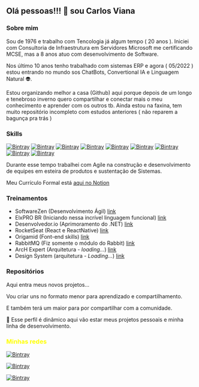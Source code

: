 ## Olá pessoas!!! 👋 sou Carlos Viana 

### Sobre mim

Sou de 1976 e trabalho com Tencologia já algum tempo ( 20 anos ). Iniciei com Consultoria de Infraestrutura em Servidores Microsoft me certificando MCSE, mas a 8 anos atuo com desenvolvimento de Software. 

Nos último 10 anos tenho trabalhado com sistemas ERP e agora ( 05/2022 ) estou entrando no mundo sos ChatBots, Convertional IA e Linguagem Natural 👽.

Estou organizando melhor a casa (Github) aqui porque depois de um longo e tenebroso inverno quero compartilhar e conectar mais o meu conhecimento e aprender com os outros tb. Ainda estou na faxina, tem muito repositório incompleto com estudos anteriores ( não reparem a bagunça pra trás )

### Skills

[![Bintray](https://img.shields.io/badge/-C%23-%23512BD4?style=flat-square&logo=dotnet)]()
[![Bintray](https://img.shields.io/badge/-ReactJS-%2361DAFB?style=flat-square&logo=react&logoColor=white)]()
[![Bintray](https://img.shields.io/badge/-VueJS-%234FC08D?style=flat-square&logo=vue.js&logoColor=black)]()
[![Bintray](https://img.shields.io/badge/-Docker-%232496ED?style=flat-square&logo=docker&logoColor=white)]()
[![Bintray](https://img.shields.io/badge/-Sql_Server-%23CC2927?style=flat-square&logo=microsoftsqlserver&logoColor=white)]()
[![Bintray](https://img.shields.io/badge/-Javascript-%23F7DF1E?style=flat-square&logo=javascript&logoColor=black)]()
[![Bintray](https://img.shields.io/badge/-CSS-%231572B6?style=flat-square&logo=css3&logoColor=white)]()
[![Bintray](https://img.shields.io/badge/-NodeJS-%23339933?style=flat-square&logo=node.js&logoColor=white)]()
[![Bintray](https://img.shields.io/badge/-Elixir-%234B275F?style=flat-square&logo=elixir&logoColor=white)]()


Durante esse tempo trabalhei com Agile na construção e desenvolvimento de equipes em esteira de produtos e sustentação de Sistemas. 

Meu Currículo Formal está [aqui no Notion](https://vigorous-hair-885.notion.site/Curricullum-Vitae-9267b6a3ec084a69a781dd4bf79b021c)

### Treinamentos

- SoftwareZen (Desenvolvimento Ágil) [link](https://softwarezen.me)
- ElxPRO BR (Iniciando nessa incrível linguagem funcional) [link](https://www.youtube.com/c/elxproBR)
- Desenvolvedor.io (Aprimoramento do .NET) [link](https://desenvolvedor.io)
- RocketSeat (React e ReactNative) [link](https://www.rocketseat.com.br)
- Origamid (Font-end skills) [link](https://www.origamid.com)
- RabbitMQ (Fiz somente o módulo do Rabbit) [link](https://gago.io)
- ArcH Expert (Arquitetura - *loading...*) [link](https://www.youtube.com/c/ArcHOfficeTech)
- Design System (arquitetura - *Loading...*) [link](https://get.interviewready.io)

### Repositórios

Aqui entra meus novos projetos...

Vou criar uns no formato menor para aprendizado e compartilhamento.

E também terá um maior para por compartilhar com a comunidade.


💬 Esse perfil é dinâmico aqui vão estar meus projetos pessoais e minha linha de desenvolvimento. 

### <span style='color:yellow'>**Minhas redes**</span>  
[![Bintray](https://img.shields.io/badge/-Github-%23181717?style=social&logo=github)]()

[![Bintray](https://img.shields.io/badge/-LinkedIn-%23181717?style=social&logo=linkedin&link=http://right)](link=https://www.linkedin.com/in/carlos-andr%C3%A9-de-souza-viana-23a235143/)

[![Bintray](https://img.shields.io/badge/-@__carlos__viana-%23181717?style=social&logo=twitter)]()


<!--
**carlosviana/carlosviana** is a ✨ _special_ ✨ repository because its `README.md` (this file) appears on your GitHub profile.

Here are some ideas to get you started:

- 🔭 I’m currently working on ...
- 🌱 I’m currently learning ...
- 👯 I’m looking to collaborate on ...
- 🤔 I’m looking for help with ...
- 💬 Ask me about ...
- 📫 How to reach me: ...
- 😄 Pronouns: ...
- ⚡ Fun fact: ...
-->
